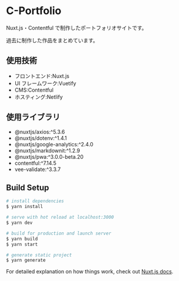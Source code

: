 # C-Portfolio

Nuxt.js・Contentful で制作したポートフォリオサイトです。

過去に制作した作品をまとめています。

## 使用技術

- フロントエンド:Nuxt.js
- UI フレームワーク:Vuetify
- CMS:Contentful
- ホスティング:Netlify

## 使用ライブラリ

- @nuxtjs/axios:^5.3.6
- @nuxtjs/dotenv:^1.4.1
- @nuxtjs/google-analytics:^2.4.0
- @nuxtjs/markdownit:^1.2.9
- @nuxtjs/pwa:^3.0.0-beta.20
- contentful:^7.14.5
- vee-validate:^3.3.7

## Build Setup

```bash
# install dependencies
$ yarn install

# serve with hot reload at localhost:3000
$ yarn dev

# build for production and launch server
$ yarn build
$ yarn start

# generate static project
$ yarn generate
```

For detailed explanation on how things work, check out [Nuxt.js docs](https://nuxtjs.org).
